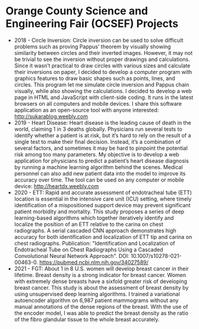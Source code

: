 # Orange County Science and Engineering Fair (OCSEF) Projects
* 2018 - Circle Inversion: Circle inversion can be used to solve difficult problems such as proving Pappus’ theorem by visually showing similarity between circles and their inverted images. However, it may not be trivial to see the inversion without proper drawings and calculations. Since it wasn’t practical to draw circles with various sizes and calculate their inversions on paper, I decided to develop a computer program with graphics features to draw basic shapes such as points, lines, and circles. This program let me simulate circle inversion and Pappus chain visually, while also showing the calculations. I decided to develop a web page in HTML and JavaScript with client-side coding. It runs in the latest browsers on all computers and mobile devices. I share this software application as an open-source tool with anyone interested: http://sukarablog.weebly.com 
* 2019 - Heart Disease: Heart disease is the leading cause of death in the world, claiming 1 in 3 deaths globally. Physicians run several tests to identify whether a patient is at risk, but it’s hard to rely on the result of a single test to make their final decision. Instead, it’s a combination of several factors, and sometimes it may be hard to pinpoint the potential risk among too many parameters. My objective is to develop a web application for physicians to predict a patient’s heart disease diagnosis by running a machine learning algorithm behind the scenes. Medical personnel can also add new patient data into the model to improve its accuracy over time. The tool can be used on any computer or mobile device: http://heartdx.weebly.com
* 2020 - ETT: Rapid and accurate assessment of endotracheal tube (ETT) location is essential in the intensive care unit (ICU) setting, where timely identification of a mispositioned support device may prevent significant patient morbidity and mortality. This study proposes a series of deep learning-based algorithms which together iteratively identify and localize the position of an ETT relative to the carina on chest radiographs. A serial cascaded CNN approach demonstrates high accuracy for both identification and localization of ETT tip and carina on chest radiographs. Publication: "Identification and Localization of Endotracheal Tube on Chest Radiographs Using a Cascaded Convolutional Neural Network Approach". DOI: 10.1007/s10278-021-00463-0. https://pubmed.ncbi.nlm.nih.gov/34027589/
* 2021 - FGT: About 1 in 8 U.S. women will develop breast cancer in their lifetime. Breast density is a strong indicator for breast cancer. Women with extremely dense breasts have a sixfold greater risk of developing breast cancer. This study is about the assessment of breast density by using unsupervised deep learning algorithms. I trained a variational autoencoder algorithm on 6,987 patient mammograms without any manual annotations of the dense regions of the breast. With the use of the encoder model, I was able to predict the breast density as the ratio of the fibro glandular tissue to the whole breast accurately. 
